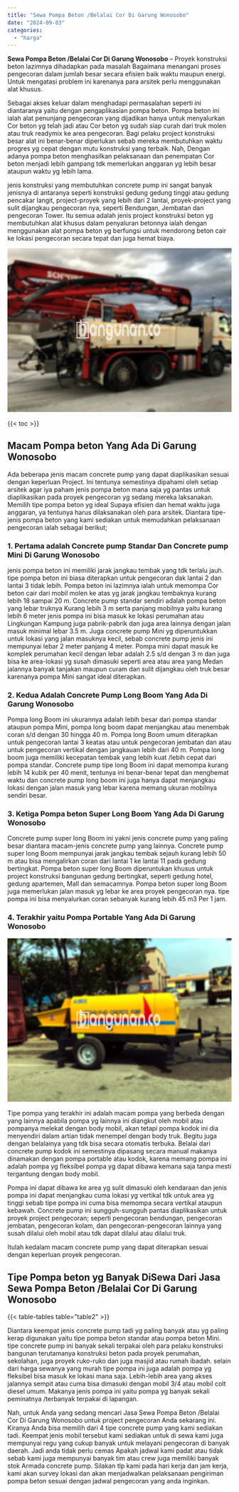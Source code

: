 ```yaml
---
title: "Sewa Pompa Beton /Belalai Cor Di Garung Wonosobo"
date: "2024-09-03"
categories: 
  - "harga"
---
```


**Sewa Pompa Beton /Belalai Cor Di Garung Wonosobo** – Proyek konstruksi beton lazimnya dihadapkan pada masalah Bagaimana menangani proses pengecoran dalam jumlah besar secara efisien baik waktu maupun energi. Untuk mengatasi problem ini karenanya para arsitek perlu menggunakan alat khusus.

Sebagai akses keluar dalam menghadapi permasalahan seperti ini diantaranya yaitu dengan pengaplikasian pompa beton. Pompa beton ini ialah alat penunjang pengecoran yang dijadikan hanya untuk menyalurkan Cor beton yg telah jadi atau Cor beton yg sudah siap curah dari truk molen atau truk readymix ke area pengecoran. Bagi pelaku project konstruksi besar alat ini benar-benar diperlukan sebab mereka membutuhkan waktu progres yg cepat dengan mutu konstruksi yang terbaik. Nah, Dengan adanya pompa beton menghasilkan pelaksanaan dan penempatan Cor beton menjadi lebih gampang tdk memerlukan anggaran yg lebih besar ataupun waktu yg lebih lama.

jenis konstruksi yang membutuhkan concrete pump ini sangat banyak jenisnya di antaranya seperti konstruksi gedung gedung tinggi atau gedung pencakar langit, project-proyek yang lebih dari 2 lantai, proyek-project yang sulit dijangkau pengecoran nya, seperti Bendungan, Jembatan dan pengecoran Tower. Itu semua adalah jenis project konstruksi beton yg membutuhkan alat khusus dalam penyaluran betonnya ialah dengan menggunakan alat pompa beton yg berfungsi untuk mendorong beton cair ke lokasi pengecoran secara tepat dan juga hemat biaya.

![Sewa Pompa Beton /Belalai Cor Di Garung Wonosobo](/images/sewa-concrete-pump-39.png)

{{< toc >}}

## Macam Pompa beton Yang Ada Di Garung Wonosobo

Ada beberapa jenis macam concrete pump yang dapat diaplikasikan sesuai dengan keperluan Project. Ini tentunya semestinya dipahami oleh setiap arsitek agar iya paham jenis pompa beton mana saja yg pantas untuk diaplikasikan pada proyek pengecoran yg sedang mereka laksanakan. Memilih tipe pompa beton yg ideal Supaya efisien dan hemat waktu juga anggaran, ya tentunya harus dilaksanakan oleh para arsitek. Diantara tipe-jenis pompa beton yang kami sediakan untuk memudahkan pelaksanaan pengecoran ialah sebagai berikut;

### 1\. Pertama adalah Concrete pump Standar Dan Concrete pump Mini Di Garung Wonosobo

jenis pompa beton ini memiliki jarak jangkau tembak yang tdk terlalu jauh. tipe pompa beton ini biasa diterapkan untuk pengecoran dak lantai 2 dan lantai 3 tidak lebih. Pompa beton ini lazimnya ialah untuk memompa Cor beton cair dari mobil molen ke atas yg jarak jangkau tembaknya kurang lebih 18 sampai 20 m. Concrete pump standar sendiri adalah pompa beton yang lebar truknya Kurang lebih 3 m serta panjang mobilnya yaitu kurang lebih 6 meter jenis pompa ini bisa masuk ke lokasi perumahan atau Lingkungan Kampung juga pabrik-pabrik dan juga area lainnya dengan jalan masuk minimal lebar 3.5 m. Juga concrete pump Mini yg diperuntukkan untuk lokasi yang jalan masuknya kecil, sebab concrete pump jenis ini mempunyai lebar 2 meter panjang 4 meter. Pompa mini dapat masuk ke komplek perumahan kecil dengan lebar adalah 2.5 s/d dengan 3 m dan juga bisa ke area-lokasi yg susah dimasuki seperti area atau area yang Medan jalannya banyak tanjakan maupun curam dan sulit dijangkau oleh truk besar karenanya pompa Mini sangat ideal diterapkan.

### 2\. Kedua Adalah Concrete Pump Long Boom Yang Ada Di Garung Wonosobo

Pompa long Boom ini ukurannya adalah lebih besar dari pompa standar ataupun pompa Mini, pompa long boom dapat menjangkau atau menembak coran s/d dengan 30 hingga 40 m. Pompa long Boom umum diterapkan untuk pengecoran lantai 3 keatas atau untuk pengecoran jembatan dan atau untuk pengecoran vertikal dengan jangkauan lebih dari 40 m. Pompa long boom juga memiliki kecepatan tembak yang lebih kuat /lebih cepat dari pompa standar. Concrete pump tipe long Boom ini dapat memompa kurang lebih 14 kubik per 40 menit, tentunya ini benar-benar tepat dan menghemat waktu dan concrete pump long boom ini juga hanya dapat menjangkau lokasi dengan jalan masuk yang lebar karena memang ukuran mobilnya sendiri besar.

### 3\. Ketiga Pompa beton Super Long Boom Yang Ada Di Garung Wonosobo

Concrete pump super long Boom ini yakni jenis concrete pump yang paling besar diantara macam-jenis concrete pump yang lainnya. Concrete pump super long Boom mempunyai jarak jangkau tembak sejauh kurang lebih 50 m atau bisa mengalirkan coran dari lantai 1 ke lantai 11 pada gedung bertingkat. Pompa beton super long Boom diperuntukan khusus untuk project konstruksi bangunan gedung bertingkat, seperti gedung hotel, gedung apartemen, Mall dan semacamnya. Pompa beton super long Boom juga memerlukan jalan masuk yg lebar ke area proyek pengecoran nya. tipe pompa ini bisa menyalurkan coran sebanyak kurang lebih 45 m3 Per 1 jam.

### 4\. Terakhir yaitu Pompa Portable Yang Ada Di Garung Wonosobo

![Sewa Pompa Beton /Belalai Cor Di Garung Wonosobo](/images/sewa-concrete-pump-02.png)

Tipe pompa yang terakhir ini adalah macam pompa yang berbeda dengan yang lainnya apabila pompa yg lainnya ini diangkut oleh mobil atau pompanya melekat dengan body mobil, akan tetapi pompa kodok ini dia menyendiri dalam artian tidak menempel dengan body truk. Begitu juga dengan belalainya yang tdk bisa secara otomatis terbuka. Belalai dari concrete pump kodok ini semestinya dipasang secara manual makanya dinamakan dengan pompa portable atau kodok, karena memang pompa ini adalah pompa yg fleksibel pompa yg dapat dibawa kemana saja tanpa mesti tergantung dengan body mobil.

Pompa ini dapat dibawa ke area yg sulit dimasuki oleh kendaraan dan jenis pompa ini dapat menjangkau cuma lokasi yg vertikal tdk untuk area yg tinggi sebab tipe pompa ini cuma bisa memompa secara vertikal ataupun kebawah. Concrete pump ini sungguh-sungguh pantas diaplikasikan untuk proyek project pengecoran; seperti pengecoran bendungan, pengecoran jembatan, pengecoran kolam, dan pengecoran-pengecoran lainnya yang susah dilalui oleh mobil atau tdk dapat dilalui atau dilalui truk.

Itulah kedalam macam concrete pump yang dapat diterapkan sesuai dengan keperluan proyek pengecoran.

## Tipe Pompa beton yg Banyak DiSewa Dari Jasa Sewa Pompa Beton /Belalai Cor Di Garung Wonosobo

{{< table-tables table="table2" >}}

Diantara keempat jenis concrete pump tadi yg paling banyak atau yg paling kerap digunakan yaitu tipe pompa beton standar atau pompa beton Mini. tipe concrete pump ini banyak sekali terpakai oleh para pelaku konstruksi bangunan terutamanya konstruksi beton pada proyek perumahan, sekolahan, juga proyek ruko-ruko dan juga masjid atau rumah ibadah. selain dari harga sewanya yang murah tipe pompa ini juga adalah pompa yg fleksibel bisa masuk ke lokasi mana saja. Lebih-lebih area yang akses jalannya sempit atau cuma bisa dimasuki dengan mobil 3/4 atau mobil colt diesel umum. Makanya jenis pompa ini yaitu pompa yg banyak sekali peminatnya /terbanyak terpakai di lapangan.

Nah, untuk Anda yang sedang mencari Jasa Sewa Pompa Beton /Belalai Cor Di Garung Wonosobo untuk project pengecoran Anda sekarang ini. Kiranya Anda bisa memilih dari 4 tipe concrete pump yang kami sediakan tadi. Keempat jenis mobil tersebut kami sediakan untuk di sewa kami juga mempunyai regu yang cukup banyak untuk melayani pengecoran di banyak daerah. Jadi anda tidak perlu cemas Apakah jadwal kami padat atau tidak sebab kami juga mempunyai banyak tim atau crew juga memiliki banyak stok Armada concrete pump. Silakan tlp kami pada hari kerja dan jam kerja, kami akan survey lokasi dan akan menjadwalkan pelaksanaan pengiriman pompa beton sesuai dengan jadwal pengecoran yang anda inginkan.
